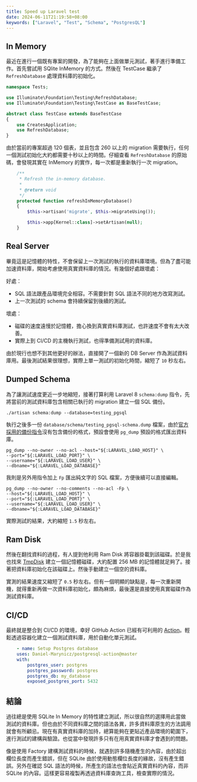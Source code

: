 ```yaml
---
title: Speed up Laravel test
date: 2024-06-11T21:19:58+08:00
keywords: ["Laravel", "Test", "Schema", "PostgresQL"]
---
```


## In Memory

最近在進行一個既有專案的開發，為了能夠在上面做單元測試，著手進行準備工作。首先嘗試用 SQlite InMemory 的方式。然後在 TestCase 繼承了 `RefreshDatabase` 處理資料庫的初始化。

```php
namespace Tests;

use Illuminate\Foundation\Testing\RefreshDatabase;
use Illuminate\Foundation\Testing\TestCase as BaseTestCase;

abstract class TestCase extends BaseTestCase
{
    use CreatesApplication;
    use RefreshDatabase;
}
```

由於當前的專案超過 120 個表，並且包含 260 以上的 migration 需要執行，任何一個測試初始化大約都需要十秒以上的時間。仔細查看 `RefreshDatabase` 的原始碼，會發現其實在 InMemory 的實作，每一次都是重新執行一次 migration。

```php
    /**
     * Refresh the in-memory database.
     *
     * @return void
     */
    protected function refreshInMemoryDatabase()
    {
        $this->artisan('migrate', $this->migrateUsing());

        $this->app[Kernel::class]->setArtisan(null);
    }
```

## Real Server

畢竟這是記憶體的特性，不會保留上一次測試的執行的資料庫環境。但為了盡可能加速資料庫，開始考慮使用真實資料庫的情況。有幾個好處跟壞處：

好處：
- SQL 語法跟產品環境完全相容。不需要針對 SQL 語法不同的地方改寫測試。
- 上一次測試的 schema 會持續保留到後續的測試。

壞處：
- 磁碟的速度遠慢於記憶體，擔心換到真實資料庫測試，也許速度不會有太大改善。
- 實際上到 CI/CD 的主機執行測試，也得準備測試用的資料庫。

由於現行也想不到其他更好的辦法，直接開了一個新的 DB Server 作為測試資料庫用。最後測試結果很理想，實際上單一測試的初始化時間，縮短了 `10` 秒左右。

## Dumped Schema

為了讓測試速度更近一步地縮短，接著打算利用 Laravel 8 `schema:dump` 指令，先將當前的測試資料庫包含相關已執行的 migration 建立一個 SQL 備份。

```shell
./artisan schema:dump --database=testing_pgsql
```

執行之後多一份 `database/schema/testing_pgsql-schema.dump` 檔案，由於[官方採用的備份指令](https://github.com/laravel/framework/blob/1ca3acff94e4ff409451370fd03638670d30b5cb/src/Illuminate/Database/Schema/PostgresSchemaState.php#L61)沒有包含備份的格式，預設會使用 `pg_dump` 預設的格式匯出資料庫。

```shell
pg_dump --no-owner --no-acl --host="${:LARAVEL_LOAD_HOST}" \
--port="${:LARAVEL_LOAD_PORT}" \
--username="${:LARAVEL_LOAD_USER}" \
--dbname="${:LARAVEL_LOAD_DATABASE}"
```

我則是另外用指令加上 `Fp` 匯出純文字的 SQL 檔案，方便後續可以直接編輯。

```shell
pg_dump --no-owner --no-comments --no-acl -Fp \
--host="${:LARAVEL_LOAD_HOST}" \
--port="${:LARAVEL_LOAD_PORT}" \
--username="${:LARAVEL_LOAD_USER}" \
--dbname="${:LARAVEL_LOAD_DATABASE}"
```

實際測試的結果，大約縮短 `1.5` 秒左右。


## Ram Disk

然後在翻找資料的過程，有人提到他利用 Ram Disk 將容器掛載到該磁碟。於是我也找來 [TmpDisk](https://github.com/imothee/tmpdisk) 建立一個記憶體磁碟，大約配置 256 MB 的記憶體就足夠了。接著把資料庫初始化在該磁碟上。然後手動建立一個空的資料庫。

實測的結果速度又縮短了 `0.5` 秒左右。但有一個明顯的缺點是，每一次重新開機，就得重新再做一次資料庫初始化，頗為麻煩，最後還是直接使用真實磁碟作為測試資料庫。


## CI/CD

最終就是整合到 CI/CD 的環境，幸好 GitHub Action 已經有可利用的 [Action](https://github.com/marketplace/actions/setup-postgresql-with-postgresql-extensions-and-unprivileged-user)。輕鬆透過容器化建立一個測試資料庫，用於自動化單元測試。


```yaml
    - name: Setup Postgres database
    uses: Daniel-Marynicz/postgresql-action@master
    with:
        postgres_user: postgres
        postgres_password: postgres
        postgres_db: my_database
        exposed_postgres_port: 5432
```

## 結論

過往總是使用 SQLite In Memory 的特性建立測試，所以很自然的選擇用此當做測試的資料庫。但也由於不同資料庫之間的語法各異，許多資料庫原生的方法調用就會有所顧忌。現在有真實資料庫的加持，總算能夠在更貼近產品環境的範圍下，進行測試的建構與驗證。也從當中發現許多只有在用真實資料庫才會遇到的問題。

像是使用 Factory 建構測試資料的時候，就遇到許多隨機產生的內容，由於超出欄位長度而產生錯誤，但在 SQLite 由於使用動態欄位長度的緣故，沒有產生錯誤。另外在確認 SQL
語法的時候，所產生的語法也會貼近真實資料的內容，而非 SQLite 的內容。這樣更容易複製再透過資料庫查詢工具，檢查實際的情況。